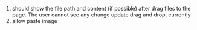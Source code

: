 1. should show the file path and content (if possible) after drag files to the page. The user cannot see any change update drag and drop, currently
2. allow paste image
